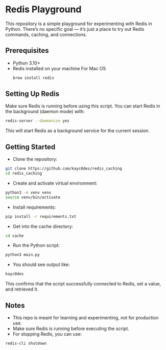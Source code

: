 # Redis Playground

This repository is a simple playground for experimenting with Redis in Python.
There’s no specific goal — it’s just a place to try out Redis commands, caching, and connections.

## Prerequisites

- Python 3.10+
- Redis installed on your machine
  For Mac OS
  ```bash
  brew install redis
  ```

## Setting Up Redis

Make sure Redis is running before using this script. You can start Redis in the background (daemon mode) with:

```bash
redis-server --daemonize yes
```

This will start Redis as a background service for the current session.

## Getting Started

- Clone the repository:

```bash
git clone https://github.com/kayc0des/redis_caching
cd redis_caching
```

- Create and activate virtual environment:

```bash
python3 -m venv venv
source venv/bin/activate
```

- Install requirements:

```bash
pip install -r requirements.txt
```

- Get into the cache directory:

```bash
cd cache
```

- Run the Python script:

```bash
python3 main.py
```

- You should see output like:

```bash
kayc0des
```

This confirms that the script successfully connected to Redis, set a value, and retrieved it.

## Notes

- This repo is meant for learning and experimenting, not for production use.
- Make sure Redis is running before executing the script.
- For stopping Redis, you can use:

```bash
redis-cli shutdown
```